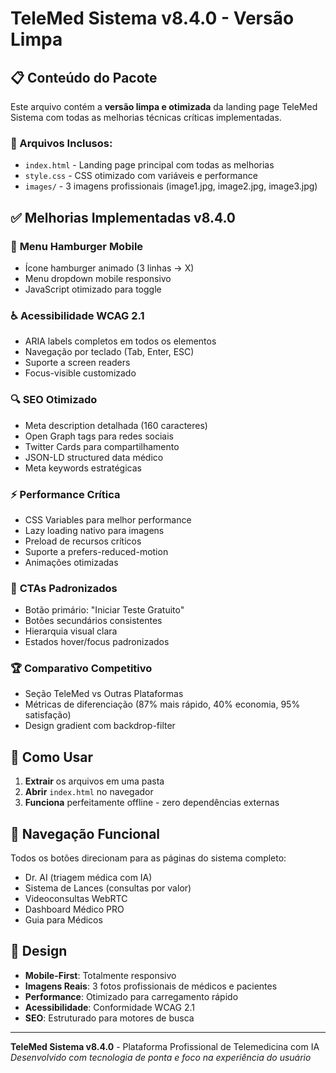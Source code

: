 # TeleMed Sistema v8.4.0 - Versão Limpa

## 📋 Conteúdo do Pacote

Este arquivo contém a **versão limpa e otimizada** da landing page TeleMed Sistema com todas as melhorias técnicas críticas implementadas.

### 📁 Arquivos Inclusos:
- `index.html` - Landing page principal com todas as melhorias
- `style.css` - CSS otimizado com variáveis e performance
- `images/` - 3 imagens profissionais (image1.jpg, image2.jpg, image3.jpg)

## ✅ Melhorias Implementadas v8.4.0

### 📱 **Menu Hamburger Mobile**
- Ícone hamburger animado (3 linhas → X)
- Menu dropdown mobile responsivo
- JavaScript otimizado para toggle

### ♿ **Acessibilidade WCAG 2.1**
- ARIA labels completos em todos os elementos
- Navegação por teclado (Tab, Enter, ESC)
- Suporte a screen readers
- Focus-visible customizado

### 🔍 **SEO Otimizado**
- Meta description detalhada (160 caracteres)
- Open Graph tags para redes sociais
- Twitter Cards para compartilhamento
- JSON-LD structured data médico
- Meta keywords estratégicas

### ⚡ **Performance Crítica**
- CSS Variables para melhor performance
- Lazy loading nativo para imagens
- Preload de recursos críticos
- Suporte a prefers-reduced-motion
- Animações otimizadas

### 🎯 **CTAs Padronizados**
- Botão primário: "Iniciar Teste Gratuito"
- Botões secundários consistentes
- Hierarquia visual clara
- Estados hover/focus padronizados

### 🏆 **Comparativo Competitivo**
- Seção TeleMed vs Outras Plataformas
- Métricas de diferenciação (87% mais rápido, 40% economia, 95% satisfação)
- Design gradient com backdrop-filter

## 🚀 Como Usar

1. **Extrair** os arquivos em uma pasta
2. **Abrir** `index.html` no navegador
3. **Funciona** perfeitamente offline - zero dependências externas

## 🔗 Navegação Funcional

Todos os botões direcionam para as páginas do sistema completo:
- Dr. AI (triagem médica com IA)
- Sistema de Lances (consultas por valor)
- Videoconsultas WebRTC
- Dashboard Médico PRO
- Guia para Médicos

## 🎨 Design

- **Mobile-First**: Totalmente responsivo
- **Imagens Reais**: 3 fotos profissionais de médicos e pacientes
- **Performance**: Otimizado para carregamento rápido
- **Acessibilidade**: Conformidade WCAG 2.1
- **SEO**: Estruturado para motores de busca

---

**TeleMed Sistema v8.4.0** - Plataforma Profissional de Telemedicina com IA
*Desenvolvido com tecnologia de ponta e foco na experiência do usuário*